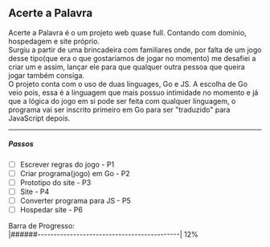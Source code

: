 ## Acerte a Palavra

Acerte a Palavra é o um projeto web quase full. Contando com domínio, hospedagem e site próprio.<br>
Surgiu a partir de uma brincadeira com familiares onde, por falta de um jogo desse tipo(que era o que gostaríamos de jogar no momento) me desafiei a criar um e assim, lançar ele para que qualquer outra pessoa que queira jogar também consiga.<br>
O projeto conta com o uso de duas linguages, Go e JS. A escolha de Go veio pois, essa é a linguagem que mais possuo intimidade no momento e já que a lógica do jogo em si pode ser feita com qualquer linguagem, o programa vai ser inscrito primeiro em Go para ser "traduzido" para JavaScript depois.

---
##### Passos
- [ ] Escrever regras do jogo  - P1
- [ ] Criar programa(jogo) em Go  - P2
- [ ] Prototipo do site - P3
- [ ] Site - P4
- [ ] Converter programa para JS - P5
- [ ] Hospedar site - P6

Barra de Progresso: <br>
|######--------------------------------------------| 12%





